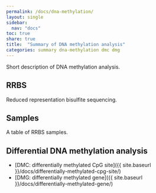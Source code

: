 ```yaml
---
permalink: /docs/dna-methylation/
layout: single
sidebar:
  nav: "docs"
toc: true
share: true
title:  "Summary of DNA methylation analysis"
categories: summary dna-methylation dmc dmg
---
```

Short description of DNA methylation analysis.

## RRBS

Reduced representation bisulfite sequencing.

## Samples

A table of RRBS samples.

## Differential DNA methylation analysis
- [DMC: differentially methylated CpG site]({{ site.baseurl }}/docs/differentially-methylated-cpg-site/)
- [DMG: differentially methylated gene]({{ site.baseurl }}/docs/differentially-methylated-gene/)
